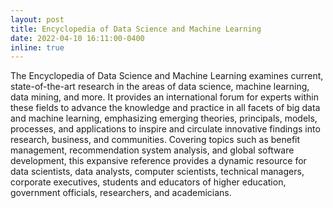 ```yaml
---
layout: post
title: Encyclopedia of Data Science and Machine Learning
date: 2022-04-10 16:11:00-0400
inline: true
---
```


<a herf="https://www.igi-global.com/book/encyclopedia-data-science-machine-learning/276507"> The Encyclopedia of Data Science and Machine Learning </a> examines current, state-of-the-art research in the areas of data science, machine learning, data mining, and more. It provides an international forum for experts within these fields to advance the knowledge and practice in all facets of big data and machine learning, emphasizing emerging theories, principals, models, processes, and applications to inspire and circulate innovative findings into research, business, and communities. Covering topics such as benefit management, recommendation system analysis, and global software development, this expansive reference provides a dynamic resource for data scientists, data analysts, computer scientists, technical managers, corporate executives, students and educators of higher education, government officials, researchers, and academicians.
